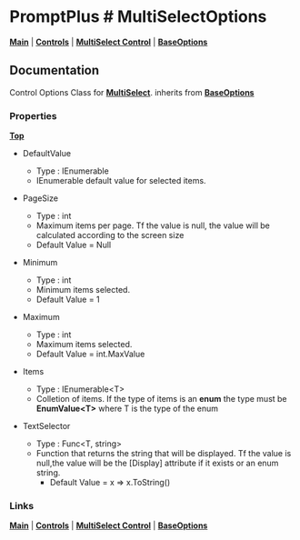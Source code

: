 # PromptPlus # MultiSelectOptions
[**Main**](index.md#help) | 
[**Controls**](index.md#apis) |
[**MultiSelect Control**](multiselect) |
[**BaseOptions**](baseoptions) 

## Documentation
Control Options Class for [**MultiSelect**](multiselect). inherits from [**BaseOptions**](baseoptions)

### Properties
[**Top**](#promptplus--multiselectoptions)

- DefaultValue
	- Type : IEnumerable<T>
	- IEnumerable default value for selected items.

- PageSize   
	- Type : int
	- Maximum items per page. Tf the value is null, the value will be calculated according to the screen size
	- Default Value = Null
  
 - Minimum
	- Type : int
	- Minimum items selected.
	- Default Value = 1
	
 - Maximum
	- Type : int
	- Maximum items selected.
	- Default Value = int.MaxValue

- Items
  - Type : IEnumerable\<T\>
  - Colletion of items. If the type of items is an **enum** the type must be **EnumValue\<T\>** where T is the type of the enum

- TextSelector
  - Type : Func\<T, string\>
  - Function that returns the string that will be displayed. Tf the value is null,the value will be the \[Display\] attribute if it exists or an enum string.
	- Default Value = x => x.ToString()
  
### Links
[**Main**](index.md#help) | 
[**Controls**](index.md#apis) |
[**MultiSelect Control**](multiselect) |
[**BaseOptions**](baseoptions) 
